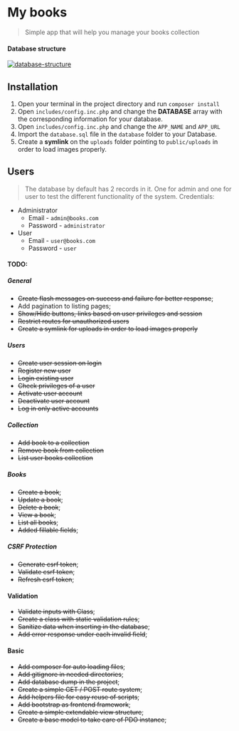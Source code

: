 # My books
> Simple app that will help you manage your books collection

#### Database structure
<a href="https://github.com/Christian-Vasilev/Books"><img src="https://i.imgur.com/HDdhYoO.png" alt="database-structure"></a>

## Installation

1. Open your terminal in the project directory and run `composer install`
1. Open `includes/config.inc.php` and change the **DATABASE** array with
the corresponding information for your database.
1. Open `includes/config.inc.php` and change the `APP_NAME` and `APP_URL`
1. Import the `database.sql` file in the `database` folder to your Database.
1. Create a **symlink** on the `uploads` folder pointing to `public/uploads` 
in order to load images properly.

## Users
> The database by default has 2 records in it. One for admin
> and one for user to test the different functionality of the system.
> Credentials:

- Administrator
    * Email - `admin@books.com`
    * Password - `administrator`
- User
    * Email - `user@books.com`
    * Password - `user`

#### TODO:
##### General
- ~~Create flash messages on success and failure for better response~~;
- Add pagination to listing pages;
- ~~Show/Hide buttons, links based on user privileges and session~~
- ~~Restrict routes for unauthorized users~~
- ~~Create a symlink for uploads in order to load images properly~~
##### Users
- ~~Create user session on login~~
- ~~Register new user~~
- ~~Login existing user~~
- ~~Check privileges of a user~~
- ~~Activate user account~~
- ~~Deactivate user account~~
- ~~Log in only active accounts~~
##### Collection
- ~~Add book to a collection~~
- ~~Remove book from collection~~
- ~~List user books collection~~
##### Books
- ~~Create a book~~;
- ~~Update a book~~;
- ~~Delete a book~~;
- ~~View a book~~;
- ~~List all books~~;
- ~~Added fillable fields~~;
##### CSRF Protection
- ~~Generate csrf token~~;
- ~~Validate csrf token~~;
- ~~Refresh csrf token~~;
#### Validation
- ~~Validate inputs with Class~~;
- ~~Create a class with static validation rules~~;
- ~~Sanitize data when inserting in the database~~;
- ~~Add error response under each invalid field~~;
#### Basic
- ~~Add composer for auto loading files~~;
- ~~Add gitignore in needed directories~~;
- ~~Add database dump in the project~~;
- ~~Create a simple GET / POST route system~~;
- ~~Add helpers file for easy reuse of scripts~~;
- ~~Add bootstrap as frontend framework~~;
- ~~Create a simple extendable view structure~~;
- ~~Create a base model to take care of PDO instance~~;